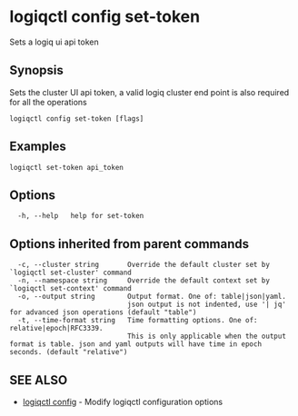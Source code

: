 # logiqctl config set-token

Sets a logiq ui api token

## Synopsis

Sets the cluster UI api token, a valid logiq cluster end point is also required for all the operations

```text
logiqctl config set-token [flags]
```

## Examples

```text
logiqctl set-token api_token
```

## Options

```text
  -h, --help   help for set-token
```

## Options inherited from parent commands

```text
  -c, --cluster string       Override the default cluster set by `logiqctl set-cluster' command
  -n, --namespace string     Override the default context set by `logiqctl set-context' command
  -o, --output string        Output format. One of: table|json|yaml. 
                             json output is not indented, use '| jq' for advanced json operations (default "table")
  -t, --time-format string   Time formatting options. One of: relative|epoch|RFC3339. 
                             This is only applicable when the output format is table. json and yaml outputs will have time in epoch seconds. (default "relative")
```

## SEE ALSO

* [logiqctl config](logiqctl_config.md)     - Modify logiqctl configuration options

